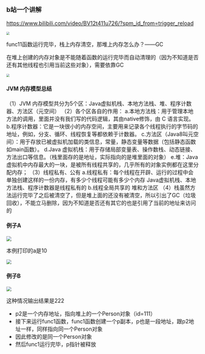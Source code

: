 ### b站一个讲解

https://www.bilibili.com/video/BV12t411u726/?spm_id_from=trigger_reload

<img src="D:\ideaprojects\School-Notes\Java\pic\object1.png" style="zoom:50%;" />

func11函数运行完毕，栈上内存清空，那堆上内存怎么办？——GC

在堆上创建的内存对象是不能随着函数的运行完毕而自动清理的（因为不知道是否还有其他线程也引用当前这些对象），需要依靠GC

<img src="D:\ideaprojects\School-Notes\Java\pic\object2.png" style="zoom:50%;" />

#### JVM 内存模型总结

（1）JVM 内存模型共分为5个区：Java虚拟机栈、本地方法栈、堆、程序计数器、方法区（元空间）
（2）各个区各自的作用：
	a.本地方法栈：用于管理本地方法的调用，里面并没有我们写的代码逻辑，其由native修饰，由 C 语言实现。
	b.程序计数器：它是一块很小的内存空间，主要用来记录各个线程执行的字节码的地址，例如，分支、循环、线程恢复等都依赖于计数器。
	c.方法区（Java8叫元空间）：用于存放已被虚拟机加载的类信息，常量，静态变量等数据（包括静态函数如main函数）。
	d.Java 虚拟机栈：用于存储局部变量表、操作数栈、动态链接、方法出口等信息。（栈里面存的是地址，实际指向的是堆里面的对象）
	e.堆：Java 虚拟机中内存最大的一块，是被所有线程共享的，几乎所有的对象实例都在这里分配内存；
（3）线程私有、公有
	a.线程私有：每个线程在开辟、运行的过程中会单独创建这样的一份内存，有多少个线程可能有多少个内存
		Java虚拟机栈、本地方法栈、程序计数器是线程私有的
	b.线程全局共享的
		堆和方法区
（4）栈虽然方法运行完毕了之后被清空了，但是堆上面的还没有被清空，所以引出了GC（垃圾回收），不能立马删除，因为不知道是否还有其它的也是引用了当前的地址来访问的

#### 例子A

<img src="D:\ideaprojects\School-Notes\Java\pic\object0.png" style="zoom:80%;" />

本例打印的a是10

<img src="D:\ideaprojects\School-Notes\Java\pic\object0-1.png" style="zoom:80%;" />

#### 例子B

<img src="D:\ideaprojects\School-Notes\Java\pic\object3.png" style="zoom:80%;" />

这种情况输出结果是222

* p2是一个内存地址，指向堆上的一个Person对象（id=111）
* 接下来运行func1函数，func1函数创建一个p副本，p也是一段地址，跟p2地址一样，同样指向同一个Person对象
* 因此修改的是同一个Person对象
* 然后func1运行完毕，p指针被释放
